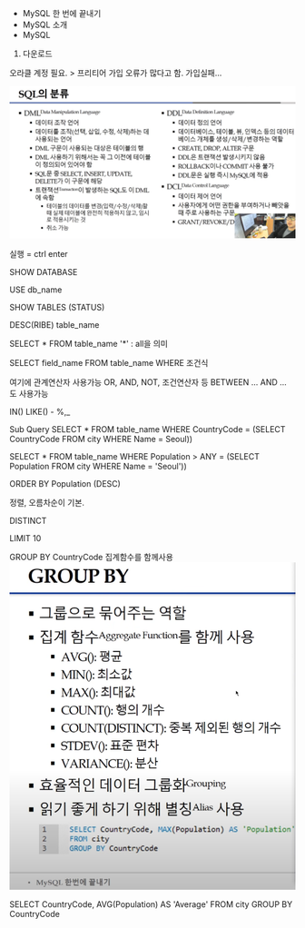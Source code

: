 - MySQL 한 번에 끝내기
- MySQL 소개
- MySQL 

1. 다운로드

오라클 계정 필요. > 프리티어 가입 오류가 많다고 함. 가입실패...

![sql의 분류](image-12.png)

실행 = ctrl enter


SHOW DATABASE

USE db_name

SHOW TABLES (STATUS)

DESC(RIBE) table_name

SELECT * FROM table_name
'*' : all을 의미

SELECT field_name 
FROM table_name
WHERE 조건식

여기에 관계연산자 사용가능
OR, AND, NOT, 조건연산자 등
BETWEEN ... AND ... 도 사용가능

IN()
LIKE() - %,_

Sub Query
SELECT * FROM table_name
WHERE CountryCode = (SELECT CountryCode FROM city WHERE Name = Seoul))

SELECT * FROM table_name
WHERE Population > ANY = (SELECT Population FROM city WHERE Name = 'Seoul'))

ORDER BY Population (DESC)

정렬, 오름차순이 기본.

DISTINCT

LIMIT 10

GROUP BY CountryCode
집계함수를 함께사용
![집계함수란](image-13.png)

SELECT CountryCode, AVG(Population) AS 'Average' FROM city GROUP BY CountryCode